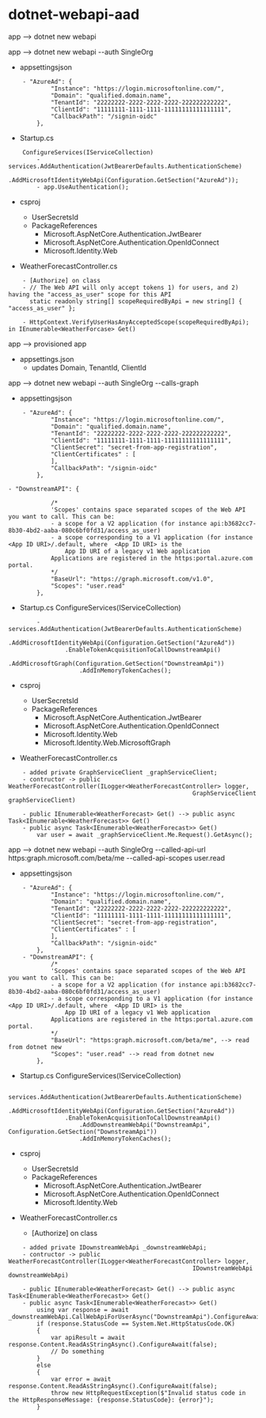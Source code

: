 # dotnet-webapi-aad

app --> dotnet new webapi


app --> dotnet new webapi --auth SingleOrg

- appsettingsjson 
```
    - "AzureAd": {
            "Instance": "https://login.microsoftonline.com/",
            "Domain": "qualified.domain.name",
            "TenantId": "22222222-2222-2222-2222-222222222222",
            "ClientId": "11111111-1111-1111-11111111111111111",
            "CallbackPath": "/signin-oidc"
        },
```
- Startup.cs
```
    ConfigureServices(IServiceCollection)
        - services.AddAuthentication(JwtBearerDefaults.AuthenticationScheme)
                    .AddMicrosoftIdentityWebApi(Configuration.GetSection("AzureAd"));
        - app.UseAuthentication();
```

- csproj
    - UserSecretsId
    - PackageReferences 
        - Microsoft.AspNetCore.Authentication.JwtBearer  
        - Microsoft.AspNetCore.Authentication.OpenIdConnect
        - Microsoft.Identity.Web

- WeatherForecastController.cs
```
    - [Authorize] on class
    - // The Web API will only accept tokens 1) for users, and 2) having the "access_as_user" scope for this API
      static readonly string[] scopeRequiredByApi = new string[] { "access_as_user" };

    - HttpContext.VerifyUserHasAnyAcceptedScope(scopeRequiredByApi); in IEnumerable<WeatherForcase> Get()
```

app --> provisioned app

- appsettings.json
    - updates Domain, TenantId, ClientId


app --> dotnet new webapi --auth SingleOrg --calls-graph

- appsettingsjson 
```
    - "AzureAd": {
            "Instance": "https://login.microsoftonline.com/",
            "Domain": "qualified.domain.name",
            "TenantId": "22222222-2222-2222-2222-222222222222",
            "ClientId": "11111111-1111-1111-11111111111111111",
            "ClientSecret": "secret-from-app-registration",
            "ClientCertificates" : [
            ],
            "CallbackPath": "/signin-oidc"
        },
```
    - "DownstreamAPI": {
```
            /*
            'Scopes' contains space separated scopes of the Web API you want to call. This can be:
            - a scope for a V2 application (for instance api:b3682cc7-8b30-4bd2-aaba-080c6bf0fd31/access_as_user)
            - a scope corresponding to a V1 application (for instance <App ID URI>/.default, where  <App ID URI> is the
                App ID URI of a legacy v1 Web application
            Applications are registered in the https:portal.azure.com portal.
            */
            "BaseUrl": "https://graph.microsoft.com/v1.0",
            "Scopes": "user.read"
        },
```

- Startup.cs
    ConfigureServices(IServiceCollection)
```
        - services.AddAuthentication(JwtBearerDefaults.AuthenticationScheme)
            .AddMicrosoftIdentityWebApi(Configuration.GetSection("AzureAd"))
                .EnableTokenAcquisitionToCallDownstreamApi()
                    .AddMicrosoftGraph(Configuration.GetSection("DownstreamApi"))
                    .AddInMemoryTokenCaches();
```
- csproj
    - UserSecretsId
    - PackageReferences 
        - Microsoft.AspNetCore.Authentication.JwtBearer  
        - Microsoft.AspNetCore.Authentication.OpenIdConnect
        - Microsoft.Identity.Web
        - Microsoft.Identity.Web.MicrosoftGraph

- WeatherForecastController.cs
```
    - added private GraphServiceClient _graphServiceClient;
    - contructor -> public WeatherForecastController(ILogger<WeatherForecastController> logger,
                                                    GraphServiceClient graphServiceClient)

    - public IEnumerable<WeatherForecast> Get() --> public async Task<IEnumerable<WeatherForecast>> Get()
    - public async Task<IEnumerable<WeatherForecast>> Get()
        var user = await _graphServiceClient.Me.Request().GetAsync();
```


app --> dotnet new webapi --auth SingleOrg --called-api-url https:graph.microsoft.com/beta/me --called-api-scopes user.read

- appsettingsjson 
```
    - "AzureAd": {
            "Instance": "https://login.microsoftonline.com/",
            "Domain": "qualified.domain.name",
            "TenantId": "22222222-2222-2222-2222-222222222222",
            "ClientId": "11111111-1111-1111-11111111111111111",
            "ClientSecret": "secret-from-app-registration",
            "ClientCertificates" : [
            ],
            "CallbackPath": "/signin-oidc"
        },
    - "DownstreamAPI": {
            /*
            'Scopes' contains space separated scopes of the Web API you want to call. This can be:
            - a scope for a V2 application (for instance api:b3682cc7-8b30-4bd2-aaba-080c6bf0fd31/access_as_user)
            - a scope corresponding to a V1 application (for instance <App ID URI>/.default, where  <App ID URI> is the
                App ID URI of a legacy v1 Web application
            Applications are registered in the https:portal.azure.com portal.
            */
            "BaseUrl": "https:graph.microsoft.com/beta/me", --> read from dotnet new 
            "Scopes": "user.read" --> read from dotnet new 
        },
```
- Startup.cs
    ConfigureServices(IServiceCollection)
```
         - services.AddAuthentication(JwtBearerDefaults.AuthenticationScheme)
            .AddMicrosoftIdentityWebApi(Configuration.GetSection("AzureAd"))
                .EnableTokenAcquisitionToCallDownstreamApi()
                    .AddDownstreamWebApi("DownstreamApi", Configuration.GetSection("DownstreamApi"))
                    .AddInMemoryTokenCaches();
```
- csproj
    - UserSecretsId
    - PackageReferences 
        - Microsoft.AspNetCore.Authentication.JwtBearer  
        - Microsoft.AspNetCore.Authentication.OpenIdConnect
        - Microsoft.Identity.Web

- WeatherForecastController.cs
    - [Authorize] on class
```
    - added private IDownstreamWebApi _downstreamWebApi;
    - contructor -> public WeatherForecastController(ILogger<WeatherForecastController> logger,
                                                    IDownstreamWebApi downstreamWebApi)

    - public IEnumerable<WeatherForecast> Get() --> public async Task<IEnumerable<WeatherForecast>> Get()
    - public async Task<IEnumerable<WeatherForecast>> Get()
        using var response = await _downstreamWebApi.CallWebApiForUserAsync("DownstreamApi").ConfigureAwait(false);
        if (response.StatusCode == System.Net.HttpStatusCode.OK)
        {
            var apiResult = await response.Content.ReadAsStringAsync().ConfigureAwait(false);
            // Do something
        }
        else
        {
            var error = await response.Content.ReadAsStringAsync().ConfigureAwait(false);
            throw new HttpRequestException($"Invalid status code in the HttpResponseMessage: {response.StatusCode}: {error}");
        }
```